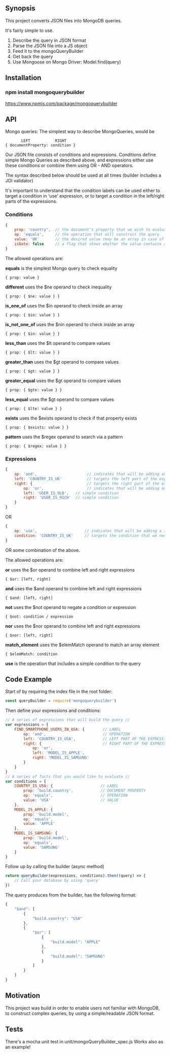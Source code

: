 ## Synopsis

This project converts JSON files into MongoDB queries.

It's fairly simple to use.

1) Describe the query in JSON format
2) Parse the JSON file into a JS object
3) Feed it to the mongoQueryBuilder
4) Get back the query
5) Use Mongoose on Mongo Driver: Model.find(query)

## Installation

### npm install mongoquerybuilder

https://www.npmjs.com/package/mongoquerybuilder

## API

Mongo queries: The simplest way to describe MongoQueries, would be

```
       LEFT           RIGHT
{ documentProperty: condition }
```

Our JSON file consists of conditions and expressions. Conditions define simple Mongo
Queries as described above, and expressions either use these conditions or combine
them using OR - AND operators.

The syntax described below should be used at all times (builder includes a JOI validator)

It's important to understand that the condition labels can be used
either to target a condition in 'use' expression, or to target a condition
in the left/right parts of the expressions.

### Conditions
```javascript
{
    prop: 'country',  // the document's property that we wish to evaluate
    op: 'equals',     // the operation that will construct the query
    value: 'UK'       // the desired value (may be an array in case of the "inside" operatio
    isDate: false     // a flag that shows whether the value contains a date string
}
```

The allowed operations are:

**equals** is the simplest Mongo query to check equality
```
{ prop: value }
```
**different** uses the $ne operand to check inequality
```
{ prop: { $ne: value } }
```
**is_one_of** uses the $in operand to check inside an array
```
{ prop: { $in: value } }
```
**is_not_one_of** uses the $nin operand to check inside an array
```
{ prop: { $in: value } }
```
**less_than** uses the $lt operand to compare values
```
{ prop: { $lt: value } }
```
**greater_than** uses the $gt operand to compare values
```
{ prop: { $gt: value } }
```
**greater_equal** uses the $gt operand to compare values
```
{ prop: { $gte: value } }
```
**less_equal** uses the $gt operand to compare values
```
{ prop: { $lte: value } }
```
**exists** uses the $exists operand to check if that property exists
```
{ prop: { $exists: value } }
```
**pattern** uses the $regex operand to search via a pattern
```
{ prop: { $regex: value } }
```

### Expressions
```javascript
{
    op: 'and',                      // indicates that will be adding an AND query
    left: 'COUNTRY_IS_UK'           // targets the left part of the expression (in this case a simple condition)
    right: {                        // targets the right part of the expression (in this case, another expression)
        op: 'or',                   // indicates that will be adding an OR query
        left: 'USER_IS_OLD',   // simple condition
        right: 'USER_IS_RICH'  // simple condition
    }
}
```

OR

```javascript
{
    op: 'use',                     // indicates that will be adding a simple condition in the expression
    condition: 'COUNTRY_IS_UK'     // targets the condition that we need to evaluate
}
```
OR some combination of the above.

The allowed operations are:

**or** uses the $or operand to combine left and right expressions
```
{ $or: [left, right]
```
**and** uses the $and operand to combine left and right expressions
```
{ $and: [left, right]
```
**not** uses the $not operand to negate a condition or expression
```
{ $not: condition / expression
```
**nor** uses the $nor operand to combine left and right expressions
```
{ $nor: [left, right]
```
**match_element** uses the $elemMatch operand to match an array element
```
{ $elemMatch: condition
```
**use** is the operation that includes a simple condition to the query

## Code Example

Start of by requiring the index file in the root folder:

```javascript
const queryBuilder = require('mongoquerybuilder')
```

Then define your expressions and conditions:

```javascript
// A series of expressions that will build the query //
var expressions = {
    FIND_SMARTPHONE_USERS_IN_USA: {        // LABEL
        op: 'and',                         // OPERATION
        left: 'COUNTRY_IS_USA',            // LEFT PART OF THE EXPRESSION
        right: {                           // RIGHT PART OF THE EXPRESSION
            op: 'or',
            left: 'MODEL_IS_APPLE',
            right: 'MODEL_IS_SAMSUNG'
        }
    }
}
// A series of facts that you would like to evaluate //
var conditions = {
    COUNTRY_IS_USA: {                     // LABEL
        prop: 'build.country',            // DOCUMENT PROPERTY
        op: 'equals',                     // OPERATION
        value: 'USA'                      // VALUE
    },
    MODEL_IS_APPLE: {
        prop: 'build.model',
        op: 'equals',
        value: 'APPLE'
    },
    MODEL_IS_SAMSUNG: {
        prop: 'build.model',
        op: 'equals',
        value: 'SAMSUNG'
    }
}
```

Follow up by calling the builder (async method)

```javascript
return queryBuilder(expressions, conditions).then((query) => {
    // Call your database by using 'query'
})
````

The query produces from the builder, has the following format:
```javascript
{
    "$and": [
        {
            "build.country": "USA"
        },
        {
            "$or": [
                {
                    "build.model": "APPLE"
                },
                {
                    "build.model": "SAMSUNG"
                }
            ]
        }
    ]
}
```

## Motivation

This project was build in order to enable users not familiar with MongoDB, to construct complex queries,
by using a simple/readable JSON format.

## Tests

There's a mocha unit test in unit/mongoQueryBuilder_spec.js
Works also as an example!